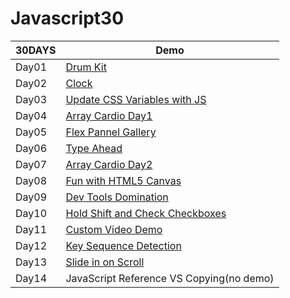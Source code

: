 # Javascript30
|30DAYS|Demo|
|----|----|
|Day01|[Drum Kit](https://jyun1desu.github.io/Javascript30/01JavaScript_Drum_Kit/index-START.html)|
|Day02|[Clock](https://jyun1desu.github.io/Javascript30/02JS_and_CSS_Clock/index.html)|
|Day03|[Update CSS Variables with JS](https://jyun1desu.github.io/Javascript30/03CSS_Variables/index.html)
|Day04|[Array Cardio Day1](https://jyun1desu.github.io/Javascript30/04Array_Cardio_Day_1/index.html)
|Day05|[Flex Pannel Gallery](https://jyun1desu.github.io/Javascript30/05Flex_Panel_Gallery/index.html)
|Day06|[Type Ahead](https://jyun1desu.github.io/Javascript30/06Type_Ahead/index.html)
|Day07|[Array Cardio Day2](https://jyun1desu.github.io/Javascript30/07Array_Cardi_Day_2/index.html)
|Day08|[Fun with HTML5 Canvas](https://jyun1desu.github.io/Javascript30/08Fun_with_HTML5_Canvas/index.html)
|Day09|[Dev Tools Domination](https://jyun1desu.github.io/Javascript30/09Dev_Tools_Domination/index.html)
|Day10|[Hold Shift and Check Checkboxes](https://jyun1desu.github.io/Javascript30/10Hold_Shift_and_Check_Checkboxes/index.html)
|Day11|[Custom Video Demo](https://jyun1desu.github.io/Javascript30/11Custom_Video_Player/index.html)
|Day12|[Key Sequence Detection](https://jyun1desu.github.io/Javascript30/12Key_Sequence_Detection/index.html)
|Day13|[Slide in on Scroll](https://jyun1desu.github.io/Javascript30/13Slide_in_on_Scroll/index.html)
|Day14| JavaScript Reference VS Copying(no demo)